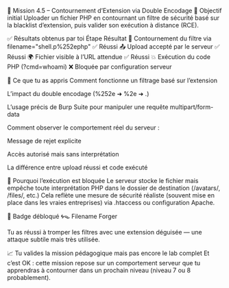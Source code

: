 🧨 Mission 4.5 – Contournement d’Extension via Double Encodage
🎯 Objectif initial
Uploader un fichier PHP en contournant un filtre de sécurité basé sur la blacklist d’extension, puis valider son exécution à distance (RCE).

✅ Résultats obtenus par toi
Étape	Résultat
💉 Contournement du filtre via filename="shell.p%252ephp"	✅ Réussi
📤 Upload accepté par le serveur	✅ Réussi
🌍 Fichier visible à l’URL attendue	✅ Réussi
💥 Exécution du code PHP (?cmd=whoami)	❌ Bloquée par configuration serveur

🧠 Ce que tu as appris
Comment fonctionne un filtrage basé sur l’extension

L’impact du double encodage (%252e ➜ %2e ➜ .)

L’usage précis de Burp Suite pour manipuler une requête multipart/form-data

Comment observer le comportement réel du serveur :

Message de rejet explicite

Accès autorisé mais sans interprétation

La différence entre upload réussi et code exécuté

📌 Pourquoi l’exécution est bloquée
Le serveur stocke le fichier mais empêche toute interprétation PHP dans le dossier de destination (/avatars/, /files/, etc.)
Cela reflète une mesure de sécurité réaliste (souvent mise en place dans les vraies entreprises) via .htaccess ou configuration Apache.

🏅 Badge débloqué
🌀🪤 Filename Forger

Tu as réussi à tromper les filtres avec une extension déguisée — une attaque subtile mais très utilisée.

📈 Tu valides la mission pédagogique mais pas encore le lab complet
Et c’est OK : cette mission repose sur un comportement serveur que tu apprendras à contourner dans un prochain niveau (niveau 7 ou 8 probablement).

